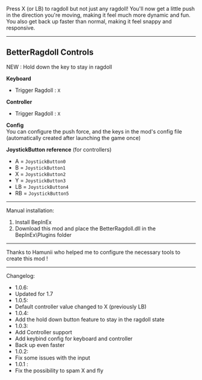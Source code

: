 
Press X (or LB) to ragdoll but not just any ragdoll! You'll now get a little push in the direction you're moving, making it feel much more dynamic and fun.
You also get back up faster than normal, making it feel snappy and responsive.

------------------

## BetterRagdoll Controls

NEW : Hold down the key to stay in ragdoll

**Keyboard**  
- Trigger Ragdoll : `X` 

**Controller**  
- Trigger Ragdoll : `X` 

**Config**  
You can configure the push force, and the keys in the mod's config file (automatically created after launching the game once)

**JoystickButton reference** (for controllers)  
- A = `JoystickButton0`  
- B = `JoystickButton1`  
- X = `JoystickButton2`  
- Y = `JoystickButton3`  
- LB = `JoystickButton4`  
- RB = `JoystickButton5`


--------------------

Manual installation:

1. Install BepInEx
2. Download this mod and place the BetterRagdoll.dll in the BepInEx\Plugins folder

-------------------

Thanks to Hamunii who helped me to configure the necessary tools to create this mod !

-------------------
Changelog:
- 1.0.6:
- Updated for 1.7
- 1.0.5:
- Default controller value changed to X (previously LB)
- 1.0.4:
- Add the hold down button feature to stay in the ragdoll state
- 1.0.3:
- Add Controller support
- Add keybind config for keyboard and controller
- Back up even faster
- 1.0.2:
- Fix some issues with the input
- 1.0.1 : 
- Fix the possibility to spam X and fly
